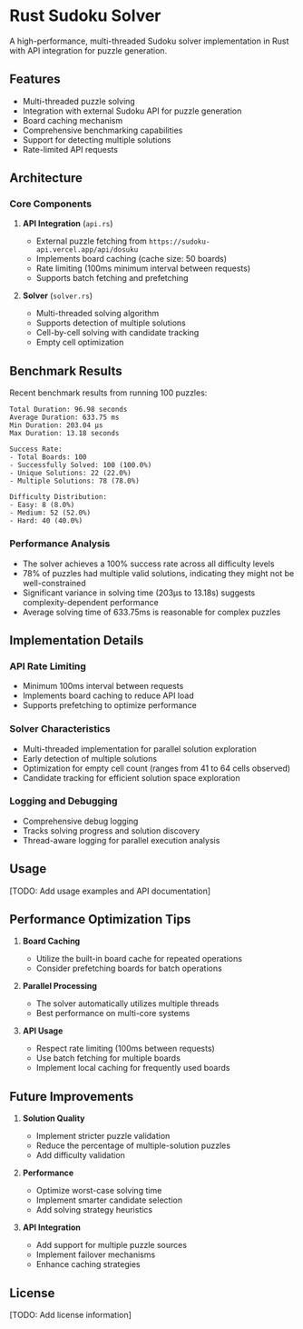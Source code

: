 # Rust Sudoku Solver

A high-performance, multi-threaded Sudoku solver implementation in Rust with API integration for puzzle generation.

## Features

- Multi-threaded puzzle solving
- Integration with external Sudoku API for puzzle generation
- Board caching mechanism
- Comprehensive benchmarking capabilities
- Support for detecting multiple solutions
- Rate-limited API requests

## Architecture

### Core Components

1. **API Integration** (`api.rs`)
   - External puzzle fetching from `https://sudoku-api.vercel.app/api/dosuku`
   - Implements board caching (cache size: 50 boards)
   - Rate limiting (100ms minimum interval between requests)
   - Supports batch fetching and prefetching

2. **Solver** (`solver.rs`)
   - Multi-threaded solving algorithm
   - Supports detection of multiple solutions
   - Cell-by-cell solving with candidate tracking
   - Empty cell optimization

## Benchmark Results

Recent benchmark results from running 100 puzzles:

```
Total Duration: 96.98 seconds
Average Duration: 633.75 ms
Min Duration: 203.04 µs
Max Duration: 13.18 seconds

Success Rate:
- Total Boards: 100
- Successfully Solved: 100 (100.0%)
- Unique Solutions: 22 (22.0%)
- Multiple Solutions: 78 (78.0%)

Difficulty Distribution:
- Easy: 8 (8.0%)
- Medium: 52 (52.0%)
- Hard: 40 (40.0%)
```

### Performance Analysis

- The solver achieves a 100% success rate across all difficulty levels
- 78% of puzzles had multiple valid solutions, indicating they might not be well-constrained
- Significant variance in solving time (203µs to 13.18s) suggests complexity-dependent performance
- Average solving time of 633.75ms is reasonable for complex puzzles

## Implementation Details

### API Rate Limiting
- Minimum 100ms interval between requests
- Implements board caching to reduce API load
- Supports prefetching to optimize performance

### Solver Characteristics
- Multi-threaded implementation for parallel solution exploration
- Early detection of multiple solutions
- Optimization for empty cell count (ranges from 41 to 64 cells observed)
- Candidate tracking for efficient solution space exploration

### Logging and Debugging
- Comprehensive debug logging
- Tracks solving progress and solution discovery
- Thread-aware logging for parallel execution analysis

## Usage

[TODO: Add usage examples and API documentation]

## Performance Optimization Tips

1. **Board Caching**
   - Utilize the built-in board cache for repeated operations
   - Consider prefetching boards for batch operations

2. **Parallel Processing**
   - The solver automatically utilizes multiple threads
   - Best performance on multi-core systems

3. **API Usage**
   - Respect rate limiting (100ms between requests)
   - Use batch fetching for multiple boards
   - Implement local caching for frequently used boards

## Future Improvements

1. **Solution Quality**
   - Implement stricter puzzle validation
   - Reduce the percentage of multiple-solution puzzles
   - Add difficulty validation

2. **Performance**
   - Optimize worst-case solving time
   - Implement smarter candidate selection
   - Add solving strategy heuristics

3. **API Integration**
   - Add support for multiple puzzle sources
   - Implement failover mechanisms
   - Enhance caching strategies

## License

[TODO: Add license information] 